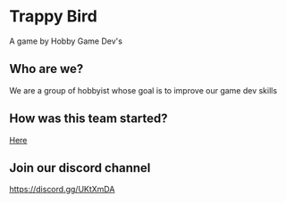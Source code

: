 # Trappy Bird
A game by Hobby Game Dev's

## Who are we?
We are a group of hobbyist whose goal is to improve our game dev skills

## How was this team started?
[Here](https://www.reddit.com/r/INAT/comments/92m3uy/hobby_looking_for_a_small_team_for_small_learning/?st=JKGFE395&sh=b53c9985)

## Join our discord channel
https://discord.gg/UKtXmDA
